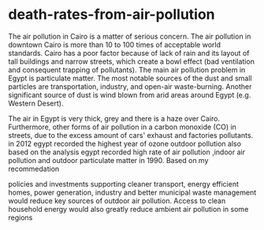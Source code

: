 # death-rates-from-air-pollution

The air pollution in Cairo is a matter of serious concern. The air pollution in downtown Cairo is more than 10 to 100 times of acceptable world standards. Cairo has a poor factor because of lack of rain and its layout of tall buildings and narrow streets, which create a bowl effect (bad ventilation and consequent trapping of pollutants). The main air pollution problem in Egypt is particulate matter. The most notable sources of the dust and small particles are transportation, industry, and open-air waste-burning. Another significant source of dust is wind blown from arid areas around Egypt (e.g. Western Desert).

The air in Egypt is very thick, grey and there is a haze over Cairo. Furthermore, other forms of air pollution in a carbon monoxide (CO) in streets, due to the excess amount of cars' exhaust and factories pollutants. in 2012 egypt recorded the highest year of ozone outdoor pollution also based on the analysis egypt recorded high rate of air pollution ,indoor air pollution and  outdoor particulate matter in 1990. Based on my recommedation  

policies and investments supporting cleaner transport, energy efficient homes, power generation, industry and better municipal waste management would reduce key sources of outdoor air pollution. Access to clean household energy would also greatly reduce ambient air pollution in some regions
